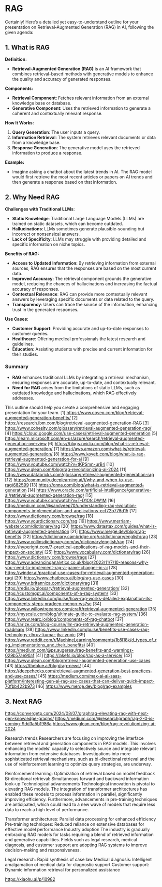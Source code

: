 # RAG

Certainly! Here’s a detailed yet easy-to-understand outline for your presentation on Retrieval-Augmented Generation (RAG) in AI, following the given agenda:

## 1. What is RAG

**Definition:**
- **Retrieval-Augmented Generation (RAG)** is an AI framework that combines retrieval-based methods with generative models to enhance the quality and accuracy of generated responses.

**Components:**
- **Retrieval Component**: Fetches relevant information from an external knowledge base or database.
- **Generative Component**: Uses the retrieved information to generate a coherent and contextually relevant response.

**How It Works:**
1. **Query Generation**: The user inputs a query.
2. **Information Retrieval**: The system retrieves relevant documents or data from a knowledge base.
3. **Response Generation**: The generative model uses the retrieved information to produce a response.

**Example:**
- Imagine asking a chatbot about the latest trends in AI. The RAG model would first retrieve the most recent articles or papers on AI trends and then generate a response based on that information.

## 2. Why Need RAG

**Challenges with Traditional LLMs:**
- **Static Knowledge**: Traditional Large Language Models (LLMs) are trained on static datasets, which can become outdated.
- **Hallucinations**: LLMs sometimes generate plausible-sounding but incorrect or nonsensical answers.
- **Lack of Specificity**: LLMs may struggle with providing detailed and specific information on niche topics.

**Benefits of RAG:**
- **Access to Updated Information**: By retrieving information from external sources, RAG ensures that the responses are based on the most current data.
- **Improved Accuracy**: The retrieval component grounds the generative model, reducing the chances of hallucinations and increasing the factual accuracy of responses.
- **Contextual Relevance**: RAG can provide more contextually relevant answers by leveraging specific documents or data related to the query.
- **Transparency**: Users can trace the source of the information, enhancing trust in the generated responses.

**Use Cases:**
- **Customer Support**: Providing accurate and up-to-date responses to customer queries.
- **Healthcare**: Offering medical professionals the latest research and guidelines.
- **Education**: Assisting students with precise and current information for their studies.

### Summary
- **RAG** enhances traditional LLMs by integrating a retrieval mechanism, ensuring responses are accurate, up-to-date, and contextually relevant.
- **Need for RAG** arises from the limitations of static LLMs, such as outdated knowledge and hallucinations, which RAG effectively addresses.

This outline should help you create a comprehensive and engaging presentation for your team.
[1] https://www.coveo.com/blog/retrieval-augmented-generation-benefits/
[2] https://research.ibm.com/blog/retrieval-augmented-generation-RAG
[3] https://www.cohesity.com/glossary/retrieval-augmented-generation-rag/
[4] https://cloud.google.com/use-cases/retrieval-augmented-generation
[5] https://learn.microsoft.com/en-us/azure/search/retrieval-augmented-generation-overview
[6] https://blogs.nvidia.com/blog/what-is-retrieval-augmented-generation/
[7] https://aws.amazon.com/what-is/retrieval-augmented-generation/
[8] https://www.koyeb.com/blog/what-is-rag-retrieval-augmented-generation-for-ai
[9] https://www.youtube.com/watch?v=tKPSmn-urB4
[10] https://www.glean.com/blog/rag-revolutionizing-ai-2024
[11] https://www.databricks.com/glossary/retrieval-augmented-generation-rag
[12] https://community.deeplearning.ai/t/why-and-when-to-use-rag/682599
[13] https://onna.com/blog/what-is-retrieval-augmented-generation
[14] https://www.oracle.com/artificial-intelligence/generative-ai/retrieval-augmented-generation-rag/
[15] https://www.youtube.com/watch?v=T-D1OfcDW1M
[16] https://medium.com/@sandyeep70/understanding-rag-evolution-components-implementation-and-applications-ecf72b778d15
[17] https://www.dictionary.com/browse/rag
[18] https://www.yourdictionary.com/rag
[19] https://www.merriam-webster.com/dictionary/rag
[20] https://www.datastax.com/guides/what-is-retrieval-augmented-generation
[21] https://www.merge.dev/blog/rag-benefits
[22] https://dictionary.cambridge.org/us/dictionary/english/rag
[23] https://www.collinsdictionary.com/us/dictionary/english/rag
[24] https://hyperight.com/7-practical-applications-of-rag-models-and-their-impact-on-society/
[25] https://www.vocabulary.com/dictionary/rag
[26] https://www.dictionary.com/browse/rags
[27] https://www.advancinganalytics.co.uk/blog/2023/11/7/10-reasons-why-you-need-to-implement-rag-a-game-changer-in-ai
[28] https://winder.ai/practical-use-cases-for-retrieval-augmented-generation-rag/
[29] https://www.chatbees.ai/blog/rag-use-cases
[30] https://www.britannica.com/dictionary/rag
[31] https://redis.io/glossary/retrieval-augmented-generation/
[32] https://customgpt.ai/components-of-a-rag-system/
[33] https://www.linkedin.com/pulse/how-rag-works-detailed-explanation-its-components-steps-pradeep-menon-ws7sc
[34] https://www.willowtreeapps.com/craft/retrieval-augmented-generation
[35] https://myscale.com/blog/ultimate-guide-to-evaluate-rag-system/
[36] https://www.rearc.io/blog/components-of-rag-chatbot
[37] https://arize.com/blog-course/llm-rag-retrieval-augmented-generation-roadmap/
[38] https://www.linkedin.com/pulse/benefits-use-cases-rag-technology-dhruv-kumar-jha-ynpic
[39] https://www.reddit.com/r/MachineLearning/comments/1b5l18k/d_types_of_rag_implementations_and_their_benefits/
[40] https://medium.com/@ps.augereau/rag-benefits-and-warnings-029b57ae90af
[41] https://lakefs.io/blog/rag-as-a-service/
[42] https://www.glean.com/blog/retrieval-augmented-generation-use-cases
[43] https://theblue.ai/blog/rag-news/
[44] https://deepchecks.com/retrieval-augmented-generation-best-practices-and-use-cases/
[45] https://medium.com/max-ai-ai-saas-platform/interesting-gen-ai-rag-use-cases-that-can-deliver-quick-impact-70fbb422b973
[46] https://www.merge.dev/blog/rag-examples

## 3. Next RAG

https://convergetp.com/2024/08/07/graphrag-elevating-rag-with-next-gen-knowledge-graphs/
https://medium.com/@researchgraph/rag-2-0-is-coming-9dd3a5b1986a
https://www.glean.com/blog/rag-revolutionizing-ai-2024

Research trends
Researchers are focusing on improving the interface between retrieval and generation components in RAG models. This involves enhancing the models' capacity to selectively source and integrate relevant information from extensive databases. Investigations into more sophisticated retrieval mechanisms, such as bi-directional retrieval and the use of reinforcement learning to optimize query strategies, are underway.

Reinforcement learning: Optimization of retrieval based on model feedback
Bi-directional retrieval: Simultaneous forward and backward information look-up
Technological advancements
Technological innovation is pivotal to elevating RAG models. The integration of transformer architectures has enabled these models to process information in parallel, significantly improving efficiency. Furthermore, advancements in pre-training techniques are anticipated, which could lead to a new wave of models that require less data to reach a high level of performance.

Transformer architectures: Parallel data processing for enhanced efficiency
Pre-training techniques: Reduced reliance on extensive databases for effective model performance
Industry adoption
The industry is gradually embracing RAG models for tasks requiring a blend of retrieved information and generative capabilities. Fields such as legal research, medical diagnosis, and customer support are adopting RAG systems to improve decision-making and responsiveness.

Legal research: Rapid synthesis of case law
Medical diagnosis: Intelligent amalgamation of medical data for diagnostic support
Customer support: Dynamic information retrieval for personalized assistance

https://xiaohu.ai/p/10982
